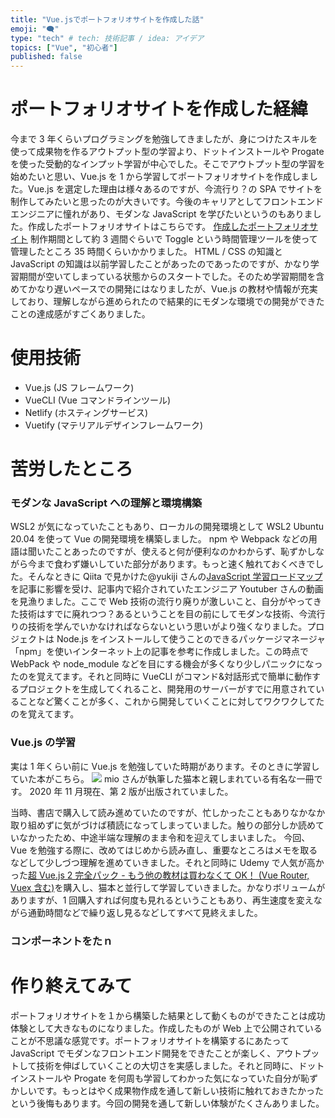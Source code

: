 ```yaml
---
title: "Vue.jsでポートフォリオサイトを作成した話"
emoji: "🗨"
type: "tech" # tech: 技術記事 / idea: アイデア
topics: ["Vue", "初心者"]
published: false
---
```


# ポートフォリオサイトを作成した経緯

今まで 3 年くらいプログラミングを勉強してきましたが、身につけたスキルを使って成果物を作るアウトプット型の学習より、ドットインストールや Progate を使った受動的なインプット学習が中心でした。そこでアウトプット型の学習を始めたいと思い、Vue.js を 1 から学習してポートフォリオサイトを作成しました。Vue.js を選定した理由は様々あるのですが、今流行り？の SPA でサイトを制作してみたいと思ったのが大きいです。今後のキャリアとしてフロントエンドエンジニアに憧れがあり、モダンな JavaScript を学びたいというのもありました。作成したポートフォリオサイトはこちらです。
[作成したポートフォリオサイト](https://ryu-461-portfolio.netlify.app/#/)
制作期間として約 3 週間ぐらいで Toggle という時間管理ツールを使って管理したところ 35 時間くらいかかりました。
HTML / CSS の知識と JavaScript の知識は以前学習したことがあったのであったのですが、かなり学習期間が空いてしまっている状態からのスタートでした。そのため学習期間を含めてかなり遅いペースでの開発にはなりましたが、Vue.js の教材や情報が充実しており、理解しながら進められたので結果的にモダンな環境での開発ができたことの達成感がすごくありました。

# 使用技術

- Vue.js (JS フレームワーク)
- VueCLI (Vue コマンドラインツール)
- Netlify (ホスティングサービス)
- Vuetify (マテリアルデザインフレームワーク)

# 苦労したところ

### モダンな JavaScript への理解と環境構築

WSL2 が気になっていたこともあり、ローカルの開発環境として WSL2 Ubuntu 20.04 を使って Vue の開発環境を構築しました。 npm や Webpack などの用語は聞いたことあったのですが、使えると何が便利なのかわからず、恥ずかしながら今まで食わず嫌いしていた部分があります。もっと速く触れておくべきでした。そんなときに Qiita で見かけた@yukiji さんの[JavaScript 学習ロードマップ](https://qiita.com/yukiji/items/ae2dbbd34f8557d5af19)を記事に影響を受け、記事内で紹介されていたエンジニア Youtuber さんの動画を見漁りました。ここで Web 技術の流行り廃りが激しいこと、自分がやってきた技術はすでに廃れつつ？あるということを目の前にしてモダンな技術、今流行りの技術を学んでいかなければならないという思いがより強くなりました。プロジェクトは Node.js をインストールして使うことのできるパッケージマネージャ「npm」を使いインターネット上の記事を参考に作成しました。この時点で WebPack や node_module などを目にする機会が多くなり少しパニックになったのを覚えてます。それと同時に VueCLI がコマンド&対話形式で簡単に動作するプロジェクトを生成してくれること、開発用のサーバーがすでに用意されていることなど驚くことが多く、これから開発していくことに対してワクワクしてたのを覚えてます。

### Vue.js の学習

実は 1 年くらい前に Vue.js を勉強していた時期があります。そのときに学習していた本がこちら。
![](https://storage.googleapis.com/zenn-user-upload/pelpc1eitifqeqdt5g2kcsozpe27)
mio さんが執筆した猫本と親しまれている有名な一冊です。
2020 年 11 月現在、第 2 版が出版されていました。

当時、書店で購入して読み進めていたのですが、忙しかったこともありなかなか取り組めずに気がづけば積読になってしまっていました。触りの部分しか読めていなかったため、中途半端な理解のまま令和を迎えてしまいました。
今回、Vue を勉強する際に、改めてはじめから読み直し、重要なところはメモを取るなどして少しづつ理解を進めていきました。それと同時に Udemy で人気が高かった[超 Vue.js 2 完全パック - もう他の教材は買わなくて OK！ (Vue Router, Vuex 含む)](https://www.udemy.com/course/vue-js-complete-guide/)を購入し、猫本と並行して学習していきました。かなりボリュームがありますが、1 回購入すれば何度も見れるということもあり、再生速度を変えながら通勤時間などで繰り返し見るなどしてすべて見終えました。

### コンポーネントをたｎ

# 作り終えてみて

ポートフォリオサイトを１から構築した結果として動くものができたことは成功体験として大きなものになりました。作成したものが Web 上で公開されていることが不思議な感覚です。ポートフォリオサイトを構築するにあたって JavaScript でモダンなフロントエンド開発をできたことが楽しく、アウトプットして技術を伸ばしていくことの大切さを実感しました。それと同時に、ドットインストールや Progate を何周も学習してわかった気になっていた自分が恥ずかしいです。もっとはやく成果物作成を通して新しい技術に触れておきたかったという後悔もあります。今回の開発を通して新しい体験がたくさんありました。
